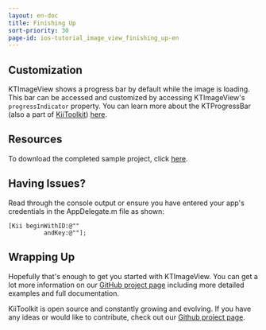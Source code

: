 ```yaml
---
layout: en-doc
title: Finishing Up
sort-priority: 30
page-id: ios-tutorial_image_view_finishing_up-en
---
```

## Customization

KTImageView shows a progress bar by default while the image is loading. This
bar can be accessed and customized by accessing KTImageView's
`progressIndicator` property. You can learn more about the KTProgressBar (also
a part of [KiiToolkit](https://github.com/KiiPlatform/KiiToolkit-iOS))
[here](https://github.com/KiiPlatform/KiiToolkit-iOS/wiki/KTUI).


## Resources

To download the completed sample project, click [here](http://blog.kii.com/downloads/KTImageView/KTImageViewSample-Complete.zip).


## Having Issues?

Read through the console output or ensure you have entered your app's credentials in the AppDelegate.m file as shown:

```objc
[Kii beginWithID:@"" 
          andKey:@""];
```

## Wrapping Up

Hopefully that's enough to get you started with KTImageView. You can get a lot
more information on our
[GitHub project page](https://github.com/KiiPlatform/KiiToolkit-iOS)
including more detailed examples and full documentation.

KiiToolkit is open source and constantly growing and evolving. If you have any
ideas or would like to contribute, check out our
[Github project page](https://github.com/KiiPlatform/KiiToolkit-iOS).
